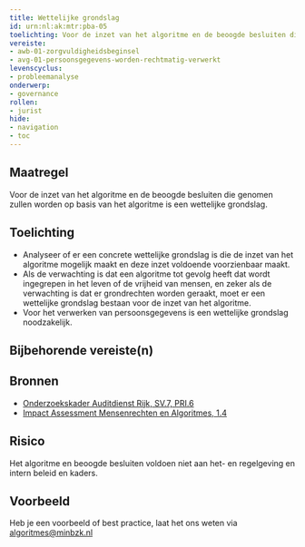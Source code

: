 ```yaml
---
title: Wettelijke grondslag
id: urn:nl:ak:mtr:pba-05
toelichting: Voor de inzet van het algoritme en de beoogde besluiten die genomen zullen worden op basis van het algoritme is een wettelijke grondslag. 
vereiste:
- awb-01-zorgvuldigheidsbeginsel
- avg-01-persoonsgegevens-worden-rechtmatig-verwerkt
levenscyclus: 
- probleemanalyse
onderwerp:
- governance
rollen:
- jurist
hide:
- navigation
- toc
---
```

<!-- tags -->

## Maatregel
Voor de inzet van het algoritme en de beoogde besluiten die genomen zullen worden op basis van het algoritme is een wettelijke grondslag. 

## Toelichting 
- Analyseer of er een concrete wettelijke grondslag is die de inzet van het algoritme mogelijk maakt en deze inzet voldoende voorzienbaar maakt. 
- Als de verwachting is dat een algoritme tot gevolg heeft dat wordt ingegrepen in het leven of de vrijheid van mensen, en zeker als de verwachting is dat er grondrechten worden geraakt, moet er een wettelijke grondslag bestaan voor de inzet van het algoritme.
- Voor het verwerken van persoonsgegevens is een wettelijke grondslag noodzakelijk. 

## Bijbehorende vereiste(n)

<!-- list_vereisten_on_maatregelen_page -->

## Bronnen 
- [Onderzoekskader Auditdienst Rijk, SV.7, PRI.6](https://www.rijksoverheid.nl/documenten/rapporten/2023/07/11/onderzoekskader-algoritmes-adr-2023)
- [Impact Assessment Mensenrechten en Algoritmes, 1.4](../instrumenten/IAMA.md)

## Risico 
Het algoritme en beoogde besluiten voldoen niet aan het- en regelgeving en intern beleid en kaders.

## Voorbeeld
Heb je een voorbeeld of best practice, laat het ons weten via [algoritmes@minbzk.nl](mailto:algoritmes@minbzk.nl)

